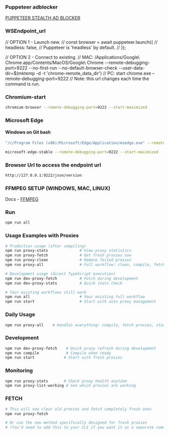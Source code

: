 ### Puppeteer adblocker

[PUPPETEER STEALTH AD BLOCKER](https://stackoverflow.com/questions/75264181/how-to-fix-the-issue-puppeteer-use-isnt-a-function)

### WSEndpoint_url

// OPTION 1 - Launch new.
// const browser = await puppeteer.launch({
// headless: false, // Puppeteer is 'headless' by default.
// });

// OPTION 2 - Connect to existing.
// MAC: /Applications/Google\ Chrome.app/Contents/MacOS/Google\ Chrome --remote-debugging-port=9222 --no-first-run --no-default-browser-check --user-data-dir=$(mktemp -d -t 'chrome-remote_data_dir')
// PC: start chrome.exe –remote-debugging-port=9222
// Note: this url changes each time the command is run.

### Chromium-start

```bash
chromium-browser --remote-debugging-port=9222 --start-maximized
```

### Microsoft Edge

#### Windows on Git bash

```bash
"/c/Program Files (x86)/Microsoft/Edge/Application/msedge.exe" --remote-debugging-port=9333 --disable-web-security --user-data-dir="C:\temp\edge-debug"
```

```bash
microsoft-edge-stable --remote-debugging-port=9222 --start-maximized
```

### Browser Url to access the endpoint url

```bash
http://127.0.0.1:9222/json/version
```

### FFMPEG SETUP (WINDOWS, MAC, LINUX)

Docs - [FFMPEG](https://www.npmjs.com/package/fluent-ffmpeg)

### Run

```bash
npm run all
```

### Usage Examples with Proxies

```bash
# Production usage (after compiling)
npm run proxy-stats              # View proxy statistics
npm run proxy-fetch              # Get fresh proxies now
npm run proxy-clean              # Remove failed proxies
npm run proxy-all                # Full workflow: clean, compile, fetch, stats, start

# Development usage (direct TypeScript execution)
npm run dev-proxy-fetch          # Fetch during development
npm run dev-proxy-stats          # Quick stats check

# Your existing workflows still work
npm run all                      # Your existing full workflow
npm run start                    # Start with auto proxy management
```

### Daily Usage

```bash
npm run proxy-all    # Handles everything: compile, fetch proxies, start app
```

### Development

```bash
npm run dev-proxy-fetch    # Quick proxy refresh during development
npm run compile            # Compile when ready
npm run start             # Start with fresh proxies
```

### Monitoring

```bash
npm run proxy-stats       # Check proxy health anytime
npm run proxy-list-working # See which proxies are working
```

### FETCH

```bash
# This will now clear old proxies and fetch completely fresh ones
npm run proxy-fetch

# Or use the new method specifically designed for fresh proxies
# (You'd need to add this to your CLI if you want it as a separate command)
```
